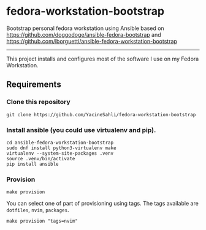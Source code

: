 # fedora-workstation-bootstrap
Bootstrap personal fedora workstation using Ansible
based on https://github.com/doggodoge/ansible-fedora-bootstrap and https://github.com/lborguetti/ansible-fedora-workstation-bootstrap

---


This project installs and configures most of the software I use on my Fedora Workstation.

## Requirements

### Clone this repository

```shell
git clone https://github.com/YacineSahli/fedora-workstation-bootstrap
```

### Install ansible (you could use virtualenv and pip).

```shell
cd ansible-fedora-workstation-bootstrap
sudo dnf install python3-virtualenv make
virtualenv --system-site-packages .venv
source .venv/bin/activate
pip install ansible
```

### Provision

```shell
make provision
```

You can select one of part of provisioning using tags. The tags available are
`dotfiles`, `nvim`,  `packages`.

```shell
make provision "tags=nvim"
```


